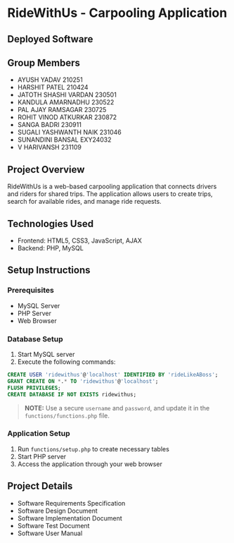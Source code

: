 # RideWithUs - Carpooling Application

## Deployed Software

## Group Members
- AYUSH YADAV 210251
- HARSHIT PATEL 210424
- JATOTH SHASHI VARDAN 230501
- KANDULA AMARNADHU 230522
- PAL AJAY RAMSAGAR 230725
- ROHIT VINOD ATKURKAR 230872
- SANGA BADRI 230911
- SUGALI YASHWANTH NAIK 231046
- SUNANDINI BANSAL EXY24032
- V HARIVANSH 231109

## Project Overview
RideWithUs is a web-based carpooling application that connects drivers and riders for shared trips. The application allows users to create trips, search for available rides, and manage ride requests.

## Technologies Used
- Frontend: HTML5, CSS3, JavaScript, AJAX
- Backend: PHP, MySQL

## Setup Instructions

### Prerequisites
- MySQL Server
- PHP Server
- Web Browser

### Database Setup
1. Start MySQL server
2. Execute the following commands:
```sql
CREATE USER 'ridewithus'@'localhost' IDENTIFIED BY 'rideLikeABoss';
GRANT CREATE ON *.* TO 'ridewithus'@'localhost';
FLUSH PRIVILEGES;
CREATE DATABASE IF NOT EXISTS ridewithus;
```
> **NOTE:**  Use a secure `username` and `password`, and update it in the `functions/functions.php` file.

### Application Setup
1. Run `functions/setup.php` to create necessary tables
2. Start PHP server
3. Access the application through your web browser

## Project Details
- Software Requirements Specification
- Software Design Document
- Software Implementation Document
- Software Test Document
- Software User Manual
